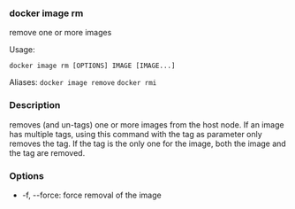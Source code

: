 ### docker image rm
remove one or more images

Usage:
```
docker image rm [OPTIONS] IMAGE [IMAGE...]
```

Aliases:
`docker image remove` `docker rmi`

### Description
removes (and un-tags) one or more images from the host node. If an image has multiple tags, using this command with the 
tag as parameter only removes the tag. If the tag is the only one for the image, both the image and the tag are removed.

### Options
- -f, --force: force removal of the image